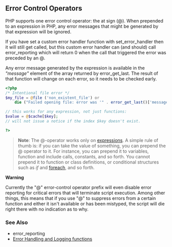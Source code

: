 Error Control Operators
-----------------------

PHP supports one error control operator: the at sign (@). When prepended
to an expression in PHP, any error messages that might be generated by
that expression will be ignored.

If you have set a custom error handler function with <span
class="function">set\_error\_handler</span> then it will still get
called, but this custom error handler can (and should) call <span
class="function">error\_reporting</span> which will return 0 when the
call that triggered the error was preceded by an @.

Any error message generated by the expression is available in the
*"message"* element of the array returned by <span
class="function">error\_get\_last</span>. The result of that function
will change on each error, so it needs to be checked early.

``` php
<?php
/* Intentional file error */
$my_file = @file ('non_existent_file') or
    die ("Failed opening file: error was '" . error_get_last()['message'] . "'");

// this works for any expression, not just functions:
$value = @$cache[$key];
// will not issue a notice if the index $key doesn't exist.

?>
```

> **Note**: <span class="simpara"> The @-operator works only on
> <a href="/language/expressions.html" class="link">expressions</a>. A
> simple rule of thumb is: if you can take the value of something, you
> can prepend the @ operator to it. For instance, you can prepend it to
> variables, function and <span class="function">include</span> calls,
> constants, and so forth. You cannot prepend it to function or class
> definitions, or conditional structures such as *if* and
> <a href="/control-structures/foreach.html" class="link">foreach</a>,
> and so forth. </span>

**Warning**

Currently the "@" error-control operator prefix will even disable error
reporting for critical errors that will terminate script execution.
Among other things, this means that if you use "@" to suppress errors
from a certain function and either it isn't available or has been
mistyped, the script will die right there with no indication as to why.

### See Also

-   <span class="function">error\_reporting</span>
-   <a href="/ref/errorfunc.html" class="link">Error Handling and Logging functions</a>
